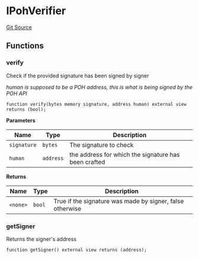 # IPohVerifier
[Git Source](https://github.com/malda-protocol/malda-lending/blob/7babde64a69e0bddbfb8ee96e52976dd39acebdd/src\interfaces\external\poh\IPohVerifier.sol)


## Functions
### verify

Check if the provided signature has been signed by signer

*human is supposed to be a POH address, this is what is being signed by the POH API*


```solidity
function verify(bytes memory signature, address human) external view returns (bool);
```
**Parameters**

|Name|Type|Description|
|----|----|-----------|
|`signature`|`bytes`|The signature to check|
|`human`|`address`|the address for which the signature has been crafted|

**Returns**

|Name|Type|Description|
|----|----|-----------|
|`<none>`|`bool`|True if the signature was made by signer, false otherwise|


### getSigner

Returns the signer's address


```solidity
function getSigner() external view returns (address);
```

